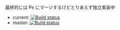 最終的には Pe にマージするけどとりあえず独立実装中

* current: [![Build status](https://ci.appveyor.com/api/projects/status/n4a1sd8omhy83p7o?svg=true)](https://ci.appveyor.com/project/sk_0520/pe2)
* master: [![Build status](https://ci.appveyor.com/api/projects/status/n4a1sd8omhy83p7o/branch/master?svg=true)](https://ci.appveyor.com/project/sk_0520/pe2/branch/master)


